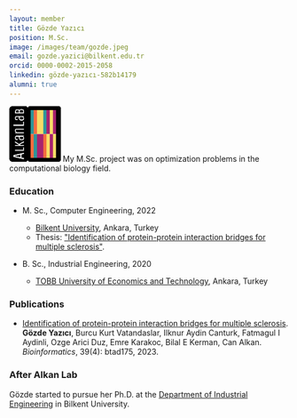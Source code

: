 ```yaml
---
layout: member
title: Gözde Yazıcı
position: M.Sc.
image: /images/team/gozde.jpeg
email: gozde.yazici@bilkent.edu.tr
orcid: 0000-0002-2015-2058
linkedin: gözde-yazıcı-582b14179
alumni: true
---
```


<img style="height:100px;" src="https://github.com/BilkentCompGen/BilkentCompGen.github.io/blob/master/images/team/GY_sq_dna.png?raw=true"/>
 My M.Sc. project was on optimization problems in the computational biology field.

### Education

- M. Sc., Computer Engineering, 2022
  - [Bilkent University](http://www.cs.bilkent.edu.tr/), Ankara, Turkey
  - Thesis: ["Identification of protein-protein interaction bridges for multiple sclerosis"](http://repository.bilkent.edu.tr/handle/11693/112043).

- B. Sc., Industrial Engineering, 2020
  - [TOBB University of Economics and Technology](https://www.etu.edu.tr/en/bolum/industrial-engineering), Ankara, Turkey

### Publications

- [Identification of protein-protein interaction bridges for multiple sclerosis](https://pubmed.ncbi.nlm.nih.gov/37018152/). **Gözde Yazıcı**, Burcu Kurt Vatandaslar, Ilknur Aydin Canturk, 
Fatmagul I Aydinli, Ozge Arici Duz, Emre Karakoc, Bilal E Kerman, Can Alkan. *Bioinformatics*, 39(4): btad175, 2023.

### After Alkan Lab

Gözde started to pursue her Ph.D. at the [Department of Industrial Engineering](https://w3.ie.bilkent.edu.tr/tr/) in Bilkent University.
